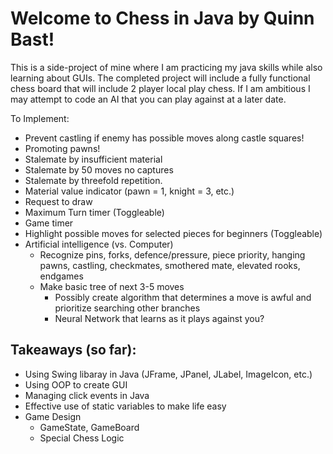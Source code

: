 # Welcome to Chess in Java by Quinn Bast!

This is a side-project of mine where I am practicing my java skills while also learning about GUIs.
The completed project will include a fully functional chess board that will include 2 player local play chess.
If I am ambitious I may attempt to code an AI that you can play against at a later date.

To Implement: 
- Prevent castling if enemy has possible moves along castle squares!
- Promoting pawns!
- Stalemate by insufficient material
- Stalemate by 50 moves no captures
- Stalemate by threefold repetition.
- Material value indicator (pawn = 1, knight = 3, etc.)
- Request to draw
- Maximum Turn timer (Toggleable)
- Game timer
- Highlight possible moves for selected pieces for beginners (Toggleable)
- Artificial intelligence (vs. Computer)
  - Recognize pins, forks, defence/pressure, piece priority, hanging pawns, castling, checkmates, smothered mate, elevated rooks, endgames
  - Make basic tree of next 3-5 moves
    - Possibly create algorithm that determines a move is awful and prioritize searching other branches
    - Neural Network that learns as it plays against you?

## Takeaways (so far):

- Using Swing libaray in Java (JFrame, JPanel, JLabel, ImageIcon, etc.)
- Using OOP to create  GUI
- Managing click events in Java
- Effective use of static variables to make life easy
- Game Design
  - GameState, GameBoard
  - Special Chess Logic
